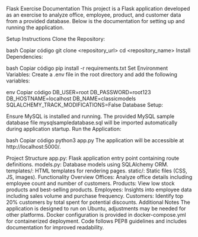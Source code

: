 Flask Exercise Documentation
This project is a Flask application developed as an exercise to analyze office, employee, product, and customer data from a provided database. Below is the documentation for setting up and running the application.

Setup Instructions
Clone the Repository:

bash
Copiar código
git clone <repository_url>
cd <repository_name>
Install Dependencies:

bash
Copiar código
pip install -r requirements.txt
Set Environment Variables:
Create a .env file in the root directory and add the following variables:

env
Copiar código
DB_USER=root
DB_PASSWORD=root123
DB_HOSTNAME=localhost
DB_NAME=classicmodels
SQLALCHEMY_TRACK_MODIFICATIONS=False
Database Setup:

Ensure MySQL is installed and running.
The provided MySQL sample database file mysqlsampledatabase.sql will be imported automatically during application startup.
Run the Application:

bash
Copiar código
python3 app.py
The application will be accessible at http://localhost:5000/.

Project Structure
app.py: Flask application entry point containing route definitions.
models.py: Database models using SQLAlchemy ORM.
templates/: HTML templates for rendering pages.
static/: Static files (CSS, JS, images).
Functionality Overview
Offices: Analyze office details including employee count and number of customers.
Products: View low stock products and best-selling products.
Employees: Insights into employee data including sales volume and purchase frequency.
Customers: Identify top 20% customers by total spent for potential discounts.
Additional Notes
The application is designed to run on Ubuntu, adjustments may be needed for other platforms.
Docker configuration is provided in docker-compose.yml for containerized deployment.
Code follows PEP8 guidelines and includes documentation for improved readability.
